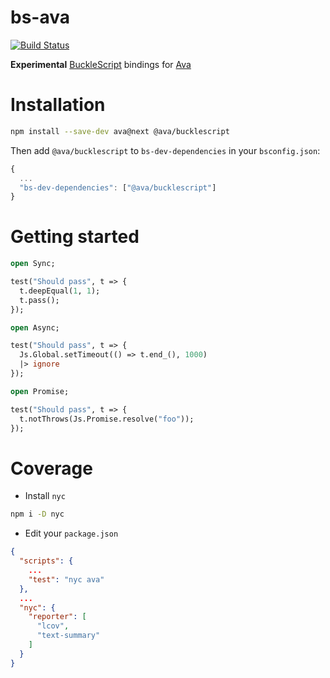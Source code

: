 # bs-ava

[![Build Status](https://travis-ci.com/ava/bucklescript.svg?branch=master)](https://travis-ci.com/ava/bucklescript)

**Experimental** [BuckleScript](https://github.com/bucklescript/bucklescript) bindings for [Ava](https://github.com/avajs/ava)

# Installation

```sh
npm install --save-dev ava@next @ava/bucklescript
```

Then add `@ava/bucklescript` to `bs-dev-dependencies` in your `bsconfig.json`:
```js
{
  ...
  "bs-dev-dependencies": ["@ava/bucklescript"]
}
```

# Getting started

```ml
open Sync;

test("Should pass", t => {
  t.deepEqual(1, 1);
  t.pass();
});
```

```ml
open Async;

test("Should pass", t => {
  Js.Global.setTimeout(() => t.end_(), 1000)
  |> ignore
});
```

```ml
open Promise;

test("Should pass", t => {
  t.notThrows(Js.Promise.resolve("foo"));
});
```

# Coverage

- Install `nyc`
```sh
npm i -D nyc
```

- Edit your `package.json`
```json
{
  "scripts": {
    ...
    "test": "nyc ava"
  },
  ...
  "nyc": {
    "reporter": [
      "lcov",
      "text-summary"
    ]
  }
}
```
